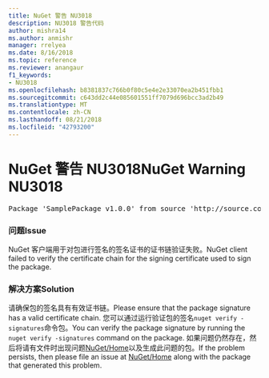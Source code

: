 ```yaml
---
title: NuGet 警告 NU3018
description: NU3018 警告代码
author: mishra14
ms.author: anmishr
manager: rrelyea
ms.date: 8/16/2018
ms.topic: reference
ms.reviewer: anangaur
f1_keywords:
- NU3018
ms.openlocfilehash: b8381837c766b0f80c5e4e2e33070ea2b451fbb1
ms.sourcegitcommit: c643dd2c44e085601551ff7079d696bcc3ad2b49
ms.translationtype: MT
ms.contentlocale: zh-CN
ms.lasthandoff: 08/21/2018
ms.locfileid: "42793200"
---
```

# <a name="nuget-warning-nu3018"></a><span data-ttu-id="9a189-103">NuGet 警告 NU3018</span><span class="sxs-lookup"><span data-stu-id="9a189-103">NuGet Warning NU3018</span></span>

<pre>Package 'SamplePackage v1.0.0' from source 'http://source.com/index.json': The primary signature found a chain building issue: A certificate chain processed, but terminated in a root certificate which is not trusted by the trust provider.</pre>

### <a name="issue"></a><span data-ttu-id="9a189-104">问题</span><span class="sxs-lookup"><span data-stu-id="9a189-104">Issue</span></span>

<span data-ttu-id="9a189-105">NuGet 客户端用于对包进行签名的签名证书的证书链验证失败。</span><span class="sxs-lookup"><span data-stu-id="9a189-105">NuGet client failed to verify the certificate chain for the signing certificate used to sign the package.</span></span>


### <a name="solution"></a><span data-ttu-id="9a189-106">解决方案</span><span class="sxs-lookup"><span data-stu-id="9a189-106">Solution</span></span>

<span data-ttu-id="9a189-107">请确保包的签名具有有效证书链。</span><span class="sxs-lookup"><span data-stu-id="9a189-107">Please ensure that the package signature has a valid certificate chain.</span></span> <span data-ttu-id="9a189-108">您可以通过运行验证包的签名`nuget verify -signatures`命令包。</span><span class="sxs-lookup"><span data-stu-id="9a189-108">You can verify the package signature by running the `nuget verify -signatures` command on the package.</span></span> <span data-ttu-id="9a189-109">如果问题仍然存在，然后将请有文件时出现问题[NuGet/Home](https://github.com/NuGet/Home/issues)以及生成此问题的包。</span><span class="sxs-lookup"><span data-stu-id="9a189-109">If the problem persists, then please file an issue at [NuGet/Home](https://github.com/NuGet/Home/issues) along with the package that generated this problem.</span></span>


